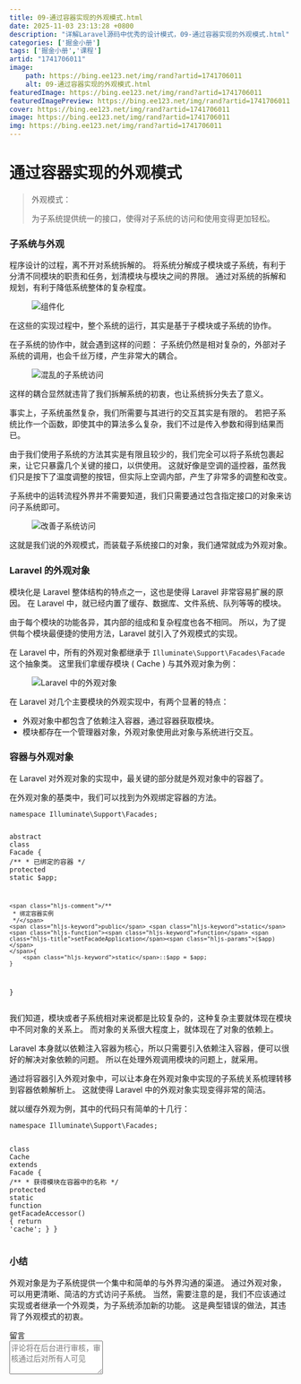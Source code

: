 ```yaml
---
title: 09-通过容器实现的外观模式.html
date: 2025-11-03 23:13:28 +0800
description: "详解Laravel源码中优秀的设计模式，09-通过容器实现的外观模式.html"
categories: ['掘金小册']
tags: ['掘金小册','课程']
artid: "1741706011"
image:
    path: https://bing.ee123.net/img/rand?artid=1741706011
    alt: 09-通过容器实现的外观模式.html
featuredImage: https://bing.ee123.net/img/rand?artid=1741706011
featuredImagePreview: https://bing.ee123.net/img/rand?artid=1741706011
cover: https://bing.ee123.net/img/rand?artid=1741706011
image: https://bing.ee123.net/img/rand?artid=1741706011
img: https://bing.ee123.net/img/rand?artid=1741706011
---
```


<html><head><meta charset="utf-8"><meta http-equiv="X-UA-Compatible" content="IE=edge,chrome=1"><meta name="viewport" content="width=device-width,initial-scale=1,user-scalable=no,viewport-fit=cover"><meta name="google-site-verification" content="cCHsgG9ktuCTgWgYfqCJql8AeR4gAne4DTZqztPoirE"><meta name="apple-itunes-app" content="app-id=987739104"><meta name="baidu-site-verification" content="qiK2a1kcFc"><meta name="360-site-verification" content="4c3c7d57d59f0e1a308462fbc7fd7e51"><meta name="sogou_site_verification" content="c49WUDZczQ"><title data-vue-meta="true">详解 Laravel 源码中优秀的设计模式 - 有明 - 掘金小册</title><link rel="preload" href="https://b-gold-cdn.xitu.io/v3/static/js/manifest.060adf3290877312ec3f.js" as="script"><link rel="preload" href="https://b-gold-cdn.xitu.io/v3/static/js/vendor.e6fd81aa1499049a5bee.js" as="script"><link rel="preload" href="https://b-gold-cdn.xitu.io/v3/static/js/app.a99a1e8180beec940a3f.js" as="script"><link rel="preload" href="https://b-gold-cdn.xitu.io/v3/static/css/app.b796f2cb9b18ed584e56cf5802f4527d.css" as="style"><link rel="apple-touch-icon" sizes="180x180" href="https://b-gold-cdn.xitu.io/favicons/v2/apple-touch-icon.png"><link rel="icon" type="image/png" sizes="32x32" href="https://b-gold-cdn.xitu.io/favicons/v2/favicon-32x32.png"><link rel="icon" type="image/png" sizes="16x16" href="https://b-gold-cdn.xitu.io/favicons/v2/favicon-16x16.png"><link rel="manifest" href="https://b-gold-cdn.xitu.io/favicons/v2/manifest.json"><link rel="mask-icon" href="https://b-gold-cdn.xitu.io/favicons/v2/safari-pinned-tab.svg" color="#5bbad5"><link rel="shortcut icon" href="https://b-gold-cdn.xitu.io/favicons/v2/favicon.ico"><meta name="msapplication-config" content="https://b-gold-cdn.xitu.io/favicons/v2/browserconfig.xml"><meta name="theme-color" content="#ffffff"><link rel="search" title="掘金" href="https://b-gold-cdn.xitu.io/conf/search.xml" type="application/opensearchdescription+xml"><link rel="stylesheet" href="https://b-gold-cdn.xitu.io/ionicons/2.0.1/css/ionicons.min.css"><link rel="stylesheet" href="https://b-gold-cdn.xitu.io/asset/fw-icon/1.0.9/iconfont.css"><link href="https://b-gold-cdn.xitu.io/v3/static/css/app.b796f2cb9b18ed584e56cf5802f4527d.css" rel="stylesheet"><script src="https://www.googletagmanager.com/gtag/js?id=UA-93217128-6"></script><script async="" src="https://hm.baidu.com/hm.js?93bbd335a208870aa1f296bcd6842e5e"></script><script async="" src="//www.google-analytics.com/analytics.js"></script><script type="text/javascript" async="" src="https://assets.growingio.com/vds.js"></script><script type="text/javascript" charset="utf-8" async="" src="https://b-gold-cdn.xitu.io/v3/static/js/8.6975c7d55979d107f394.js"></script><meta data-vmid="keywords" name="keywords" content="掘金,稀土,Vue.js,微信小程序,Kotlin,RxJava,React Native,Wireshark,敏捷开发,Bootstrap,OKHttp,正则表达式,WebGL,Webpack,Docker,MVVM" data-vue-meta="true"><meta data-vmid="description" name="description" content="掘金是一个帮助开发者成长的社区，是给开发者用的 Hacker News，给设计师用的 Designer News，和给产品经理用的 Medium。掘金的技术文章由稀土上聚集的技术大牛和极客共同编辑为你筛选出最优质的干货，其中包括：Android、iOS、前端、后端等方面的内容。用户每天都可以在这里找到技术世界的头条内容。与此同时，掘金内还有沸点、掘金翻译计划、线下活动、专栏文章等内容。即使你是 GitHub、StackOverflow、开源中国的用户，我们相信你也可以在这里有所收获。" data-vue-meta="true"></head><body><div data-v-41acfafa="" data-v-decff8c4="" class="section-content"><div data-v-41acfafa="" class="section-page book-section-view"><div data-v-41acfafa="" class="entry-content article-content"><h1 class="heading" data-id="heading-0">通过容器实现的外观模式</h1>
<blockquote>
<p>外观模式：</p>
<p>为子系统提供统一的接口，使得对子系统的访问和使用变得更加轻松。</p>
</blockquote>
<h3 class="heading" data-id="heading-1">子系统与外观</h3>
<p>程序设计的过程，离不开对系统拆解的。
将系统分解成子模块或子系统，有利于分清不同模块的职责和任务，划清模块与模块之间的界限。
通过对系统的拆解和规划，有利于降低系统整体的复杂程度。</p>
<p></p><figure><img alt="组件化" class="lazyload inited" data-src="https://user-gold-cdn.xitu.io/2018/1/4/160c10bd2e921ad4?imageView2/0/w/1280/h/960/format/webp/ignore-error/1" data-width="500" data-height="336" src="https://user-gold-cdn.xitu.io/2018/1/4/160c10bd2e921ad4?imageView2/0/w/1280/h/960/format/webp/ignore-error/1"><figcaption></figcaption></figure><p></p>
<p>在这些的实现过程中，整个系统的运行，其实是基于子模块或子系统的协作。</p>
<p>在子系统的协作中，就会遇到这样的问题：
子系统仍然是相对复杂的，外部对子系统的调用，也会千丝万缕，产生非常大的耦合。</p>
<p></p><figure><img alt="混乱的子系统访问" class="lazyload inited" data-src="https://user-gold-cdn.xitu.io/2018/1/4/160c10c10d10b251?imageView2/0/w/1280/h/960/format/webp/ignore-error/1" data-width="1150" data-height="500" src="https://user-gold-cdn.xitu.io/2018/1/4/160c10c10d10b251?imageView2/0/w/1280/h/960/format/webp/ignore-error/1"><figcaption></figcaption></figure><p></p>
<p>这样的耦合显然就违背了我们拆解系统的初衷，也让系统拆分失去了意义。</p>
<p>事实上，子系统虽然复杂，我们所需要与其进行的交互其实是有限的。
若把子系统比作一个函数，即使其中的算法多么复杂，我们不过是传入参数和得到结果而已。</p>
<p>由于我们使用子系统的方法其实是有限且较少的，我们完全可以将子系统包裹起来，让它只暴露几个关键的接口，以供使用。
这就好像是空调的遥控器，虽然我们只是按下了温度调整的按钮，但实际上空调内部，产生了非常多的调整和改变。</p>
<p>子系统中的运转流程外界并不需要知道，我们只需要通过包含指定接口的对象来访问子系统即可。</p>
<p></p><figure><img alt="改善子系统访问" class="lazyload inited" data-src="https://user-gold-cdn.xitu.io/2018/1/4/160c10c429e97bc8?imageView2/0/w/1280/h/960/format/webp/ignore-error/1" data-width="1150" data-height="500" src="https://user-gold-cdn.xitu.io/2018/1/4/160c10c429e97bc8?imageView2/0/w/1280/h/960/format/webp/ignore-error/1"><figcaption></figcaption></figure><p></p>
<p>这就是我们说的外观模式，而装载子系统接口的对象，我们通常就成为外观对象。</p>
<h3 class="heading" data-id="heading-2">Laravel 的外观对象</h3>
<p>模块化是 Laravel 整体结构的特点之一，这也是使得 Laravel 非常容易扩展的原因。
在 Laravel 中，就已经内置了缓存、数据库、文件系统、队列等等的模块。</p>
<p>由于每个模块的功能各异，其内部的组成和复杂程度也各不相同。
所以，为了提供每个模块最便捷的使用方法，Laravel 就引入了外观模式的实现。</p>
<p>在 Laravel 中，所有的外观对象都继承于 <code>Illuminate\Support\Facades\Facade</code> 这个抽象类。
这里我们拿缓存模块 ( Cache ) 与其外观对象为例：</p>
<p></p><figure><img alt="Laravel 中的外观对象" class="lazyload inited" data-src="https://user-gold-cdn.xitu.io/2018/1/4/160c10c8d08b8d78?imageView2/0/w/1280/h/960/format/webp/ignore-error/1" data-width="1150" data-height="500" src="https://user-gold-cdn.xitu.io/2018/1/4/160c10c8d08b8d78?imageView2/0/w/1280/h/960/format/webp/ignore-error/1"><figcaption></figcaption></figure><p></p>
<p>在 Laravel 对几个主要模块的外观实现中，有两个显著的特点：</p>
<ul>
<li>外观对象中都包含了依赖注入容器，通过容器获取模块。</li>
<li>模块都存在一个管理器对象，外观对象使用此对象与系统进行交互。</li>
</ul>
<h3 class="heading" data-id="heading-3">容器与外观对象</h3>
<p>在 Laravel 对外观对象的实现中，最关键的部分就是外观对象中的容器了。</p>
<p>在外观对象的基类中，我们可以找到为外观绑定容器的方法。</p>
<pre><code class="hljs php" lang="php"><span class="hljs-keyword">namespace</span> <span class="hljs-title">Illuminate</span>\<span class="hljs-title">Support</span>\<span class="hljs-title">Facades</span>;

<span class="hljs-keyword">abstract</span> <span class="hljs-class"><span class="hljs-keyword">class</span> <span class="hljs-title">Facade</span>
</span>{
    <span class="hljs-comment">/**
     * 已绑定的容器
     */</span>
    <span class="hljs-keyword">protected</span> <span class="hljs-keyword">static</span> $app;

    <span class="hljs-comment">/**
     * 绑定容器实例
     */</span>
    <span class="hljs-keyword">public</span> <span class="hljs-keyword">static</span> <span class="hljs-function"><span class="hljs-keyword">function</span> <span class="hljs-title">setFacadeApplication</span><span class="hljs-params">($app)</span>
    </span>{
        <span class="hljs-keyword">static</span>::$app = $app;
    }
}
</code></pre><p>我们知道，模块或者子系统相对来说都是比较复杂的，这种复杂主要就体现在模块中不同对象的关系上。
而对象的关系很大程度上，就体现在了对象的依赖上。</p>
<p>Laravel 本身就以依赖注入容器为核心，所以只需要引入依赖注入容器，便可以很好的解决对象依赖的问题。
所以在处理外观调用模块的问题上，就采用。</p>
<p>通过将容器引入外观对象中，可以让本身在外观对象中实现的子系统关系梳理转移到容器依赖解析上。
这就使得 Laravel 中的外观对象实现变得非常的简洁。</p>
<p>就以缓存外观为例，其中的代码只有简单的十几行：</p>
<pre><code class="hljs php" lang="php"><span class="hljs-keyword">namespace</span> <span class="hljs-title">Illuminate</span>\<span class="hljs-title">Support</span>\<span class="hljs-title">Facades</span>;

<span class="hljs-class"><span class="hljs-keyword">class</span> <span class="hljs-title">Cache</span> <span class="hljs-keyword">extends</span> <span class="hljs-title">Facade</span>
</span>{
    <span class="hljs-comment">/**
     * 获得模块在容器中的名称
     */</span>
    <span class="hljs-keyword">protected</span> <span class="hljs-keyword">static</span> <span class="hljs-function"><span class="hljs-keyword">function</span> <span class="hljs-title">getFacadeAccessor</span><span class="hljs-params">()</span>
    </span>{
        <span class="hljs-keyword">return</span> <span class="hljs-string">'cache'</span>;
    }
}
</code></pre><h3 class="heading" data-id="heading-4">小结</h3>
<p>外观对象是为子系统提供一个集中和简单的与外界沟通的渠道。
通过外观对象，可以用更清晰、简洁的方式访问子系统。
当然，需要注意的是，我们不应该通过实现或者继承一个外观类，为子系统添加新的功能。
这是典型错误的做法，其违背了外观模式的初衷。</p>
</div><section data-v-41acfafa="" class="book-comments"><div data-v-41acfafa="" class="box-title">留言</div><div data-v-41acfafa="" class="comment-box"><div data-v-efcd2e56="" data-v-41acfafa="" class="comment-form comment-form" id="comment"><div data-v-b2db8566="" data-v-1b9df826="" data-v-efcd2e56="" data-src="https://avatars0.githubusercontent.com/u/8953279?v=4" class="lazy avatar avatar" title="" style="background-image: none;"></div><textarea data-v-efcd2e56="" placeholder="评论将在后台进行审核，审核通过后对所有人可见" class="content-input" style="overflow: hidden; overflow-wrap: break-word; height: 60px;"></textarea><div data-v-efcd2e56="" class="action-box" style="display: none;"><div data-v-54e3f196="" data-v-efcd2e56="" class="image-uploader image-uploader" style="display: none;"><input data-v-54e3f196="" type="file" class="input"><button data-v-54e3f196="" class="upload-btn"><i data-v-54e3f196="" class="icon ion-image"></i><span data-v-54e3f196="">上传图片</span></button></div><div data-v-efcd2e56="" class="submit-box"><span data-v-efcd2e56="" class="submit-text">Ctrl or ⌘ + Enter</span><button data-v-efcd2e56="" class="submit-btn">评论</button></div></div><!----></div></div><ul data-v-51163f89="" data-v-41acfafa="" st:block="commentList" class="comment-list comment-list"><!----></ul></section></div></div><!----><!----></body></html>